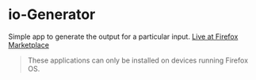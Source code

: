# io-Generator
Simple app to generate the output for a particular input.
[Live at Firefox Marketplace](https://marketplace.firefox.com/app/io-generator)

> These applications can only be installed on devices running Firefox OS.
